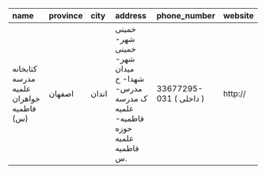 | name                                    | province   | city   | address                                                                             | phone_number            | website   |
|:----------------------------------------|:-----------|:-------|:------------------------------------------------------------------------------------|:------------------------|:----------|
| كتابخانه مدرسه علمیه خواهران فاطمیه (س) | اصفهان     | اندان  | خمینی شهر-خمینی شهر- میدان شهدا- خ مدرس- ک مدرسه علمیه فاطمیه- حوزه علمیه فاطمیه س. | 33677295-031 ( داخلی  ) | http://   |